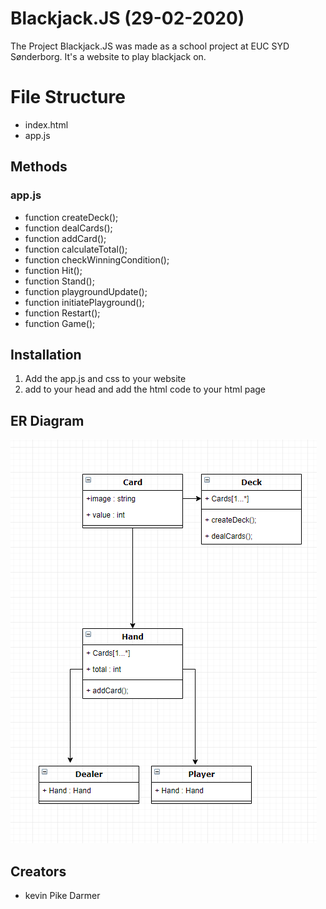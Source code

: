 # Blackjack.JS (29-02-2020)

The Project Blackjack.JS was made as a school project at EUC SYD Sønderborg.
It's a website to play blackjack on.
# File Structure
* index.html
* app.js

## Methods

### app.js
* function createDeck();
* function dealCards();
* function addCard();
* function calculateTotal();
* function checkWinningCondition();
* function Hit();
* function Stand();
* function playgroundUpdate();
* function initiatePlayground();
* function Restart();
* function Game();


## Installation
1. Add the app.js and css to your website
2. add <script src="JS/app.js"></script> to your head and add the html code to your html page

## ER Diagram

![Flow Diagram](./img/erdiagram.PNG)

 ## Creators
 - kevin Pike Darmer 
